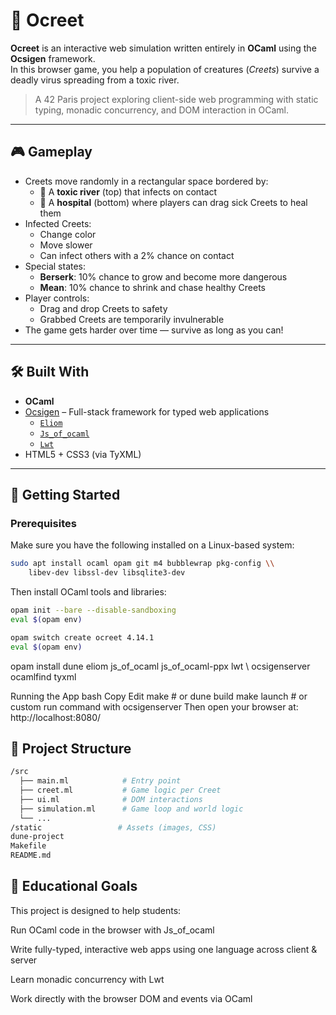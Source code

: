 # 🧬 Ocreet

**Ocreet** is an interactive web simulation written entirely in **OCaml** using the **Ocsigen** framework.  
In this browser game, you help a population of creatures (*Creets*) survive a deadly virus spreading from a toxic river.

> A 42 Paris project exploring client-side web programming with static typing, monadic concurrency, and DOM interaction in OCaml.

---

## 🎮 Gameplay

- Creets move randomly in a rectangular space bordered by:
  - 🧪 A **toxic river** (top) that infects on contact
  - 🏥 A **hospital** (bottom) where players can drag sick Creets to heal them
- Infected Creets:
  - Change color
  - Move slower
  - Can infect others with a 2% chance on contact
- Special states:
  - **Berserk**: 10% chance to grow and become more dangerous
  - **Mean**: 10% chance to shrink and chase healthy Creets
- Player controls:
  - Drag and drop Creets to safety
  - Grabbed Creets are temporarily invulnerable
- The game gets harder over time — survive as long as you can!

---

## 🛠️ Built With

- **OCaml**
- [Ocsigen](https://ocsigen.org) – Full-stack framework for typed web applications
  - [`Eliom`](https://ocsigen.org/eliom/)
  - [`Js_of_ocaml`](https://ocsigen.org/js_of_ocaml/)
  - [`Lwt`](https://ocsigen.org/lwt/)
- HTML5 + CSS3 (via TyXML)

---

## 🚀 Getting Started

### Prerequisites

Make sure you have the following installed on a Linux-based system:

```bash
sudo apt install ocaml opam git m4 bubblewrap pkg-config \\
    libev-dev libssl-dev libsqlite3-dev
```

Then install OCaml tools and libraries:

```bash
opam init --bare --disable-sandboxing
eval $(opam env)
```
```bash
opam switch create ocreet 4.14.1
eval $(opam env)
```
opam install dune eliom js_of_ocaml js_of_ocaml-ppx lwt \\
             ocsigenserver ocamlfind tyxml

Running the App
bash
Copy
Edit
make           # or dune build
make launch    # or custom run command with ocsigenserver
Then open your browser at:
http://localhost:8080/

## 📁 Project Structure
```bash
/src
  ├── main.ml            # Entry point
  ├── creet.ml           # Game logic per Creet
  ├── ui.ml              # DOM interactions
  ├── simulation.ml      # Game loop and world logic
  └── ...
/static                 # Assets (images, CSS)
dune-project
Makefile
README.md
```

## 🧪 Educational Goals
This project is designed to help students:

Run OCaml code in the browser with Js_of_ocaml

Write fully-typed, interactive web apps using one language across client & server

Learn monadic concurrency with Lwt

Work directly with the browser DOM and events via OCaml